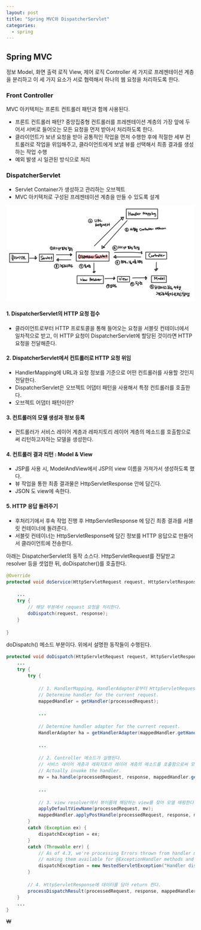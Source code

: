 ```yaml
---
layout: post
title: "Spring MVC와 DispatcherServlet"
categories:
  - spring
---
```


## Spring MVC
정보 Model, 화면 출력 로직 View, 제어 로직 Controller 세 가지로 프레젠테이션 계층을 분리하고 
이 세 가지 요소가 서로 협력해서 하나의 웹 요청을 처리하도록 한다.

### Front Controller
MVC 아키텍처는 프론트 컨트롤러 패턴과 함께 사용된다. 
- 프론트 컨트롤러 패턴? 중앙집중형 컨트롤러를 프레젠테이션 계층의 가장 앞에 두어서 서버로 들어오는 모든 요청을 먼저 받아서 처리하도록 한다.
- 클라이언트가 보낸 요청을 받아 공통적인 작업을 먼저 수행한 후에 적절한 세부 컨트롤러로 작업을 위임해주고, 클라이언트에게 보낼 뷰를 선택해서 최종 결과를 생성하는 작업 수행
- 예외 발생 시 일관된 방식으로 처리

### DispatcherServlet
- Servlet Container가 생성하고 관리하는 오브젝트
- MVC 아키텍처로 구성된 프레젠테이션 계층을 만들 수 있도록 설계

![texture theme preview](/img/spring/dispatcher01.jpg)

#### 1. DispatcherServlet의 HTTP 요청 접수
- 클라이언트로부터 HTTP 프로토콜을 통해 들어오는 요청을 서블릿 컨테이너에서 일차적으로 받고, 
이 HTTP 요청이 DispatcherServlet에 할당된 것이라면 HTTP 요청을 전달해준다.

#### 2. DispatcherServlet에서 컨트롤러로 HTTP 요청 위임
- HandlerMapping에 URL과 요청 정보를 기준으로 어떤 컨트롤러를 사용할 것인지 전달한다.
- DispatcherServlet은 오브젝트 어댑터 패턴을 사용해서 특정 컨트롤러를 호출한다.
- 오브젝트 어댑터 패턴이란?

#### 3. 컨트롤러의 모델 생성과 정보 등록
- 컨트롤러가 서비스 레이어 계층과 레파지토리 레이어 계층의 메소드를 호출함으로써 리턴하고자하는 모델을 생성한다.

#### 4. 컨트롤러 결과 리턴 : Model & View
- JSP를 사용 시, ModelAndView에서 JSP의 view 이름을 가져가서 생성하도록 했다.
- 뷰 작업을 통한 최종 결과물은 HttpServletResponse 안에 담긴다.
- JSON 도 view에 속한다.

#### 5. HTTP 응답 돌려주기
- 후처리기에서 후속 작업 진행 후 HttpServletResponse 에 담긴 최종 결과를 서블릿 컨테이너에 돌려준다.
- 서블릿 컨테이너는 HttpServletResponse에 담긴 정보를 HTTP 응답으로 만들어서 클라이언트에 전송한다.

아래는 DispatcherServlet의 동작 소스다. 
HttpServletRequest를 전달받고 resolver 등을 셋업한 뒤, doDispatcher()를 호출한다.

```java
@Override
protected void doService(HttpServletRequest request, HttpServletResponse response) throws Exception {

    ...
    try {
        // 해당 부분에서 request 요청을 처리한다.
        doDispatch(request, response);
    }

}
```

doDispatch() 메소드 부분이다. 위에서 설명한 동작들이 수행된다.

```java
protected void doDispatch(HttpServletRequest request, HttpServletResponse response) throws Exception {
    ...
    try {
        try {

            // 1. HandlerMapping, HandlerAdapter로부터 HttpServletRequest 요청에 해당하는 Controller method()를 가져온다.
            // Determine handler for the current request.
            mappedHandler = getHandler(processedRequest);
            
            ...

            // Determine handler adapter for the current request.
            HandlerAdapter ha = getHandlerAdapter(mappedHandler.getHandler());
            
            ...

            // 2. Controller 메소드가 실행된다. 
            // 서비스 레이어 계층과 레파지토리 레이어 계층의 메소드를 호출함으로써 모델과 뷰 이름을 리턴한다.
            // Actually invoke the handler.
            mv = ha.handle(processedRequest, response, mappedHandler.getHandler());
            
            ...
            
            // 3. view resolver에서 뷰이름에 해당하는 view를 찾아 모델 매핑한다.
            applyDefaultViewName(processedRequest, mv);
            mappedHandler.applyPostHandle(processedRequest, response, mv);
        }
        catch (Exception ex) {
            dispatchException = ex;
        }
        catch (Throwable err) {
            // As of 4.3, we're processing Errors thrown from handler methods as well,
            // making them available for @ExceptionHandler methods and other scenarios.
            dispatchException = new NestedServletException("Handler dispatch failed", err);
        }
        
        // 4. HttpServletResponse에 데이터를 담아 return 한다.
        processDispatchResult(processedRequest, response, mappedHandler, mv, dispatchException);
    }
    ...
}
```

₩